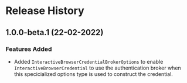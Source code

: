 # Release History

## 1.0.0-beta.1 (22-02-2022)

### Features Added
- Added `InteractiveBrowserCredentialBrokerOptions` to enable `InteractiveBrowserCredential` to use the authentication broker when this specicialized options type is used to construct the credential.